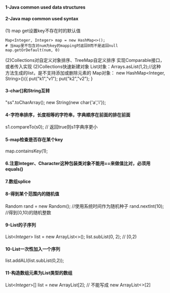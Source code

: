 #### 1-Java common used data structures
#### 2-Java map common used syntax
(1) map get设置key不存在时的默认值
```
Map<Integer, Integer> map = new HashMap<>();
# 当map里不包含对num为key的mapping时返回0而不是返回null
map.getOrDefault(num, 0)
```
(2)Collections对自定义对象排序、TreeMap自定义排序
实现Comparable接口，或者传入实现
(2)Collections快速新建对象
List对象：Arrays.asList(1,2);//这种方法生成的list，是不支持添加或删除元素的
Map对象：
new HashMap<Integer, String>(){{
    put("k1","v1");
    put("k2","v2");
}
#### 3-char[]和String互转
"ss".toCharArray();
new String(new char{'a','i'});

#### 4-字符串排序，长度相等的字符串，字典顺序在前面的排在前面
s1.compareTo(s0); // 返回true则s1字典序更小

#### 5-map检查是否存在某个key
map.containsKey(1);
#### 6.注意Integer、Character这种包装类对象不能用==来做值比对，必须用equals()

#### 7.数组splice
#### 8-得到某个范围内的随机值
Random rand = new Random(); //使用系统时间作为随机种子
rand.nextInt(10); //得到[0,10)的随机整数
#### 9-List的子序列
List<$Integer$> list = new ArrayList<>();
list.subList(0, 2); // [0,2)
#### 10-List一次性加入一个序列
list.addALl(list.subList(0,2));
#### 11-构造数组元素为List类型的数组
List<$Integer$>[] list = new ArrayList[2]; // 不能写成 new ArrayList<>[2]